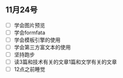 ## 11月24号

- [ ] 学会图片预览
- [ ] 学会formfata
- [ ] 学会模板引擎的使用
- [ ] 学会第三方富文本的使用
- [ ] 坚持跑步
- [ ] 读3篇和技术有关的文章1篇和文学有关的文章
- [ ] 12点之前睡觉